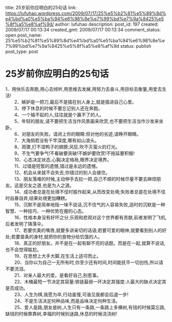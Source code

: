title: 25岁前你应明白的25句话
link: https://lufuhao.wordpress.com/2009/07/17/25%e5%b2%81%e5%89%8d%e4%bd%a0%e5%ba%94%e6%98%8e%e7%99%bd%e7%9a%8425%e5%8f%a5%e8%af%9d/
author: lufuhao
description: 
post_id: 197
created: 2009/07/17 00:13:34
created_gmt: 2009/07/17 00:13:34
comment_status: open
post_name: 25%e5%b2%81%e5%89%8d%e4%bd%a0%e5%ba%94%e6%98%8e%e7%99%bd%e7%9a%8425%e5%8f%a5%e8%af%9d
status: publish
post_type: post

# 25岁前你应明白的25句话

1、用快乐去奔跑,用心去倾听,用思维去发展,用努力去奋斗,用目标去衡量,用爱去生活!  
　　2、嫉妒是一把刀,最后不是插在别人身上,就是插进自己心里。  
　　3、停下休息的时候不要忘记别人还在奔跑。  
　　4、一个输不起的人,往往就是个赢不了的人。  
　　5、年轻的朋友,请不要把生活当作风景画来欣赏,也不要把生活当作沙发来坐卧。  
　　6、对朋友的失败。请闭上你的眼睛:但对他的劣迹,请睁开眼睛。  
　　7、大海倘若没有千竿深度,哪有如山浪头。  
　　8、雨骤,打不湿鸭子的翅膀;风狂,吹不灭萤火的灯光。  
　　9、不生气要争气!不看破要突破!不嫉妒要欣赏!不拖延要积极!  
　　10、心态决定状态,心胸决定格局,眼界决定境界。  
　　11、过错是短暂的遗憾,错过是永远的遗憾。  
　　12、机会从来就不会失去,你错过的别人会接住。  
　　13、朋友落难的时候,主动伸手去拉一把,自己不顺的时候尽量不要去麻烦朋友。这是交友之道,也是为人之道。  
　　14、成功者总是在处境不佳时振作起来,从而改变处境;失败者总是在处境不佳时自暴自弃,结果处境更加糟糕。  
　　15、沉默不是简单地指一味不说话,沉不住气的人容易失败,适时的沉默是一种智慧、一种技巧、一种优势在握的心态。  
　　16、性格本身没有好坏之分,乐观和悲观对这个世界都有贡献,前者发明了飞机,后者发明了降落伞。  
　　17、若要优美的嘴唇,就要多讲亲切的话语;若要可爱的眼神,就要看到别人的好处;若要苗条的身材,就把你的食物分给饥饿的人。  
　　18、真正的好朋友。并不是在一起有聊不完的话题。而是在一起,就算不说话,也不会觉得尴尬。  
　　19、在思想上大手大脚,在生活上适可而止。  
　　20、当你以为自己一无所有时,你至少还有时间,时间能抚平一切创伤,所以请不要流泪。  
　　21、对亲人最大的爱。是看好自己,别惹事。  
　　22、木桶最短一节决定其容量:铁链最弱一环决定其强度:人最大的缺点决定其是否成功。  
　　23、人生为棋,我愿为卒,行动虽慢,可谁见我都会后退一步!  
　　24、不是生活决定何种品味,而是品味决定何种生活。  
　　25、爱人是路,朋友是树,人生只有一条路,一条路上多棵树,有钱的时候莫忘路,缺钱的时候靠靠树,幸福的时候别迷路,休息的时候浇浇树!
